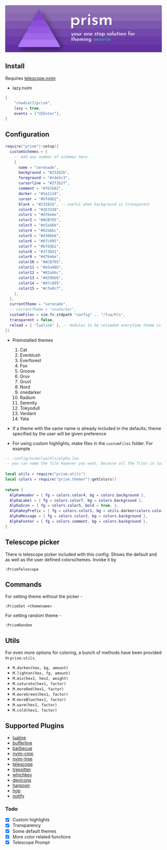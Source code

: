 <div align="center">
  <img src="prism.png" alt="logo">
</div>

## Install

Requires [telescope.nvim](https://github.com/nvim-telescope/telescope.nvim)


- lazy.nvim

```lua
{
    "chadcat7/prism",
    lazy = true,
    events = {"UIEnter"},
}
```
## Configuration

```lua
require("prism"):setup({
  customSchemes = {
    -- Add any number of schemes here
    {
      name = "serenade",
      background = "#23282b",
      foreground = "#cde5c3",
      cursorline = "#272b2f",
      comment = "#767b82",
      darker = "#1e2124",
      cursor = "#bfddb2",
      black = "#23282b", -- useful when background is transparent
      color0 = "#2E3338",
      color1 = "#d76e6e",
      color2 = "#ACB765",
      color3 = "#e5a46b",
      color4 = "#82abbc",
      color5 = "#d39bb6",
      color6 = "#87c095",
      color7 = "#bfddb2",
      color8 = "#373D41",
      color9 = "#d76e6e",
      color10 = "#ACB765",
      color11 = "#e5a46b",
      color12 = "#82abbc",
      color13 = "#d39bb6",
      color14 = "#87c095",
      color15 = "#cfe0c7",
    },
  },
  currentTheme = "serenade",
  -- currentTheme = "onedarker",
  customFiles = vim.fn.stdpath "config" .. "/lua/hls",
  transparent = false,
  reload = { "lualine" }, -- modules to be reloaded everytime theme is set 
})
```

- Preinstalled themes
    1. Cat 
    2. Everblush 
    3. Everforest
    4. Fox
    5. Groove
    6. Gruv
    7. Gruvl
    8. Nord
    9. onedarker
    10. Radium
    11. Serenity
    12. Tokyodull
    13. Verdant
    14. Yata

- If a theme with the same name is already included in the defaults, theme specified by the user will be given preference

- For using custom highlights, make files in the `customFiles` folder. For example

```lua
-- .config/nvim/lua/hls/alpha.lua
-- you can name the file however you want, because all the files in lua/hls would be read 

local utils = require("prism.utils")
local colors = require("prism.themer"):getColors()

return {
  AlphaHeader = { fg = colors.color4, bg = colors.background },
  AlphaLabel = { fg = colors.color7, bg = colors.background },
  AlphaIcon = { fg = colors.color5, bold = true, },
  AlphaKeyPrefix = { fg = colors.color1, bg = utils.darken(colors.color1, colors.black, 0.04) },
  AlphaMessage = { fg = colors.color2, bg = colors.background },
  AlphaFooter = { fg = colors.comment, bg = colors.background },
}
```
## Telescope picker

There is telescope picker included with this config. Shows the default and as well as the user defined colorschemes. Invoke it by

```
:PrismTelescope
```

## Commands

For setting theme without the picker - 

```
:PrismSet <themename>
```

For setting random theme - 

```
:PrismRandom
```

## Utils

For even more options for coloring, a bunch of methods have been provided in `prism.utils`.

- `M.darken(hex, bg, amount)`
- `M.lighten(hex, fg, amount)`
- `M.mix(hex1, hex2, weight)`
- `M.saturate(hex1, factor)`
- `M.moreRed(hex1, factor)`
- `M.moreGreen(hex1, factor)`
- `M.moreBlue(hex1, factor)`
- `M.warm(hex1, factor)`
- `M.cold(hex1, factor)`

## Supported Plugins

- [lualine](https://github.com/nvim-lualine/lualine.nvim)
- [bufferline](https://github.com/akinsho/bufferline.nvim)
- [barbecue](https://github.com/utilyre/barbecue.nvim)
- [nvim-cmp](https://github.com/hrsh7th/nvim-cmp)
- [nvim-tree](https://github.com/kyazdani42/nvim-tree.lua)
- [telescope](https://github.com/nvim-telescope/telescope.nvim)
- [treesitter](https://github.com/nvim-treesitter/nvim-treesitter)
- [whichkey](https://github.com/folke/which-key.nvim)
- [devicons](https://github.com/rcarriga/nvim-notify)
- [harpoon](https://github.com/ThePrimeagen/harpoon)
- [hop](https://github.com/phaazon/hop.nvim)
- [notify](https://github.com/rcarriga/nvim-notify)

### Todo

- [x] Custom highlights
- [x] Transparency
- [x] Some default themes
- [x] More color related functions
- [x] Telescope Prompt
